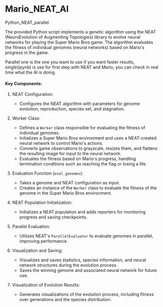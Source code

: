 # Mario_NEAT_AI

Python_NEAT_parallel

The provided Python script implements a genetic algorithm using the NEAT (NeuroEvolution of Augmenting Topologies) library to evolve neural networks for playing the Super Mario Bros game. The algorithm evaluates the fitness of individual genomes (neural networks) based on Mario's progress in the game.

Parallel one is the one you want to use if you want faster results, single(ipynb) is use for first step with NEAT and Mario, you can check in real time what the AI is doing.

#### Key Components:

1. NEAT Configuration:
   - Configures the NEAT algorithm with parameters for genome evolution, reproduction, species set, and stagnation.

2. Worker Class:
   - Defines a `Worker` class responsible for evaluating the fitness of individual genomes.
   - Initializes a Super Mario Bros environment and uses a NEAT-created neural network to control Mario's actions.
   - Converts game observations to grayscale, resizes them, and flattens the resulting image for input to the neural network.
   - Evaluates the fitness based on Mario's progress, handling termination conditions such as reaching the flag or losing a life.

3. Evaluation Function (`eval_genomes`):
   - Takes a genome and NEAT configuration as input.
   - Creates an instance of the `Worker` class to evaluate the fitness of the genome in the Super Mario Bros environment.

4. NEAT Population Initialization:
   - Initializes a NEAT population and adds reporters for monitoring progress and saving checkpoints.

5. Parallel Evaluation:
   - Utilizes NEAT's `ParallelEvaluator` to evaluate genomes in parallel, improving performance.

6. Visualization and Saving:
   - Visualizes and saves statistics, species information, and neural network structures during the evolution process.
   - Saves the winning genome and associated neural network for future use.

7. Visualization of Evolution Results:
   - Generates visualizations of the evolution process, including fitness over generations and the species distribution.
